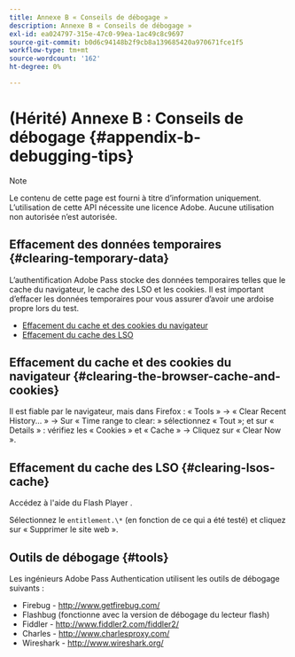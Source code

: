 ```yaml
---
title: Annexe B « Conseils de débogage »
description: Annexe B « Conseils de débogage »
exl-id: ea024797-315e-47c0-99ea-1ac49c8c9697
source-git-commit: b0d6c94148b2f9cb8a139685420a970671fce1f5
workflow-type: tm+mt
source-wordcount: '162'
ht-degree: 0%

---
```


# (Hérité) Annexe B : Conseils de débogage {#appendix-b-debugging-tips}

>[!NOTE]
>
>Le contenu de cette page est fourni à titre d’information uniquement. L’utilisation de cette API nécessite une licence Adobe. Aucune utilisation non autorisée n’est autorisée.


## Effacement des données temporaires {#clearing-temporary-data}

L’authentification Adobe Pass stocke des données temporaires telles que le cache du navigateur, le cache des LSO et les cookies. Il est important d’effacer les données temporaires pour vous assurer d’avoir une ardoise propre lors du test.

- [Effacement du cache et des cookies du navigateur](#clearing-the-browser-cache-and-cookies)
- [Effacement du cache des LSO](#clearing-lsos-cache)


## Effacement du cache et des cookies du navigateur {#clearing-the-browser-cache-and-cookies}

Il est fiable par le navigateur, mais dans Firefox : « Tools » -\> « Clear Recent History... » -\> Sur « Time range to clear: » sélectionnez « Tout »; et sur « Details » : vérifiez les « Cookies » et « Cache » -\> Cliquez sur « Clear Now ».


## Effacement du cache des LSO {#clearing-lsos-cache}

Accédez à l&#39;aide du Flash Player [](http://www.macromedia.com/support/documentation/en/flashplayer/help/settings_manager07.html).

Sélectionnez le ```entitlement.\*``` (en fonction de ce qui a été testé) et cliquez sur « Supprimer le site web ».


## Outils de débogage {#tools}

Les ingénieurs Adobe Pass Authentication utilisent les outils de débogage suivants :

- Firebug - <http://www.getfirebug.com/>
- Flashbug (fonctionne avec la version de débogage du lecteur flash)
- Fiddler - <http://www.fiddler2.com/fiddler2/>
- Charles - <http://www.charlesproxy.com/>
- Wireshark - <http://www.wireshark.org/>


<!--
## Related Information

- [Programmer Integration Guide](/help/authentication/programmer-integration-guide-overview.md)

- [Using Charles Proxy (Tech Note)](https://tve.zendesk.com/hc/en-us/articles/204962849-Using-Charles-Proxy)
-->
